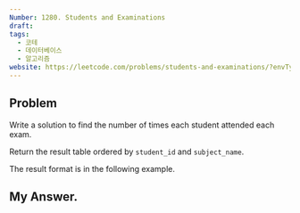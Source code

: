 ```yaml
---
Number: 1280. Students and Examinations
draft: 
tags:
  - 코테
  - 데이터베이스
  - 알고리즘
website: https://leetcode.com/problems/students-and-examinations/?envType=study-plan-v2&envId=top-sql-50
---
```

## Problem

Write a solution to find the number of times each student attended each exam.

Return the result table ordered by `student_id` and `subject_name`.

The result format is in the following example.

## My Answer.
```python

```
